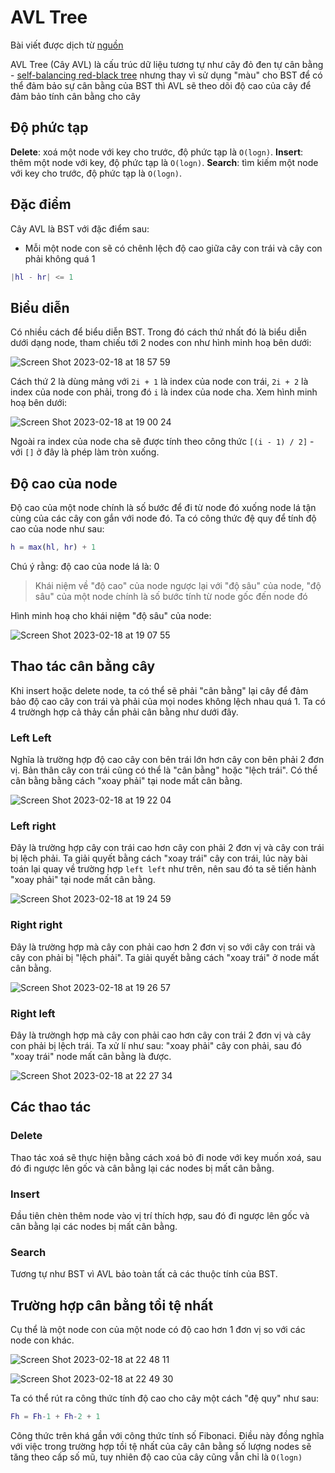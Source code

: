 # AVL Tree

Bài viết được dịch từ [nguồn](https://www.growingwiththeweb.com/data-structures/avl-tree/overview/)

AVL Tree (Cây AVL) là cấu trúc dữ liệu tương tự như cây đỏ đen tự cân bằng - [self-balancing red-black tree](https://www.growingwiththeweb.com/data-structures/red-black-tree/overview/) nhưng thay vì sử dụng "màu" cho BST để có thể đảm bảo sự cân bằng của BST thì AVL sẽ theo dõi độ cao của cây để đảm bảo tính cân bằng cho cây

## Độ phức tạp

**Delete**: xoá một node với key cho trước, độ phức tạp là `O(logn)`.
**Insert**: thêm một node với key, độ phức tạp là `O(logn)`.
**Search**: tìm kiếm một node với key cho trước, độ phức tạp là `O(logn)`.

## Đặc điểm

Cây AVL là BST với đặc điểm sau:

- Mỗi một node con sẽ có chênh lệch độ cao giữa cây con trái và cây con phải không quá 1

```matlab
|hl - hr| <= 1
```

## Biểu diễn

Có nhiều cách để biểu diễn BST. Trong đó cách thứ nhất đó là biểu diễn dưới dạng node, tham chiếu tới 2 nodes con như hình minh hoạ bên dưới:

![Screen Shot 2023-02-18 at 18 57 59](https://user-images.githubusercontent.com/15076665/219854181-fd97aab3-cc8e-48d6-95de-8de45c5345f4.png)

Cách thứ 2 là dùng mảng với `2i + 1` là index của node con trái, `2i + 2` là index của node con phải, trong đó `i` là index của node cha. Xem hình minh hoạ bên dưới:

![Screen Shot 2023-02-18 at 19 00 24](https://user-images.githubusercontent.com/15076665/219854276-8f16aae1-5a85-4090-ab2f-25280e96f93e.png)

Ngoài ra index của node cha sẽ được tính theo công thức `[(i - 1) / 2]` - với `[]` ở đây là phép làm tròn xuống.

## Độ cao của node

Độ cao của một node chính là số bước để đi từ node đó xuống node lá tận cùng của các cây con gắn với node đó. Ta có công thức đệ quy để tính độ cao của node như sau:

```matlab
h = max(hl, hr) + 1
```

Chú ý rằng: độ cao của node lá là: 0

> Khái niệm về "độ cao" của node ngược lại với "độ sâu" của node, "độ sâu" của một node chính là số bước tính từ node gốc đến node đó

Hình minh hoạ cho khái niệm "độ sâu" của node:

![Screen Shot 2023-02-18 at 19 07 55](https://user-images.githubusercontent.com/15076665/219855015-7c2151b4-fd33-4cf2-9f25-3e368dd05299.png)

## Thao tác cân bằng cây

Khi insert hoặc delete node, ta có thể sẽ phải "cân bằng" lại cây để đảm bảo độ cao cây con trái và phải của mọi nodes không lệch nhau quá 1. Ta có 4 trườngh hợp cả thảy cần phải cân bằng như dưới đây.

### Left Left

Nghĩa là trường hợp độ cao cây con bên trái lớn hơn cây con bên phải 2 đơn vị. Bản thân cây con trái cũng có thể là "cân bằng" hoặc "lệch trái". Có thể cân bằng bằng cách "xoay phải" tại node mất cân bằng.

![Screen Shot 2023-02-18 at 19 22 04](https://user-images.githubusercontent.com/15076665/219855231-9be370b9-98bb-4655-86e1-cb473b2f93fb.png)

### Left right

Đây là trường hợp cây con trái cao hơn cây con phải 2 đơn vị và cây con trái bị lệch phải. Ta giải quyết bằng cách "xoay trái" cây con trái, lúc này bài toán lại quay về trường hợp `left left` như trên, nên sau đó ta sẽ tiến hành "xoay phải" tại node mất cân bằng.

![Screen Shot 2023-02-18 at 19 24 59](https://user-images.githubusercontent.com/15076665/219855381-e730fb94-dd01-4a2f-8847-3ee2c67be214.png)

### Right right

Đây là trường hợp mà cây con phải cao hơn 2 đơn vị so với cây con trái và cây con phải bị "lệch phải". Ta giải quyết bằng cách "xoay trái" ở node mất cân bằng.

![Screen Shot 2023-02-18 at 19 26 57](https://user-images.githubusercontent.com/15076665/219855438-ca8e2f3f-0c06-45d2-af07-763c69684596.png)

### Right left

Đây là trườngh hợp mà cây con phải cao hơn cây con trái 2 đơn vị và cây con phải bị lệch trái. Ta xử lí như sau: "xoay phải" cây con phải, sau đó "xoay trái" node mất cân bằng là được.

![Screen Shot 2023-02-18 at 22 27 34](https://user-images.githubusercontent.com/15076665/219868401-9ac84b76-5255-45da-b63b-22fd66f3166f.png)

## Các thao tác

### Delete

Thao tác xoá sẽ thực hiện bằng cách xoá bỏ đi node với key muốn xoá, sau đó đi ngược lên gốc và cân bằng lại các nodes bị mất cân bằng.

### Insert

Đầu tiên chèn thêm node vào vị trí thích hợp, sau đó đi ngược lên gốc và cân bằng lại các nodes bị mất cân bằng.

### Search

Tương tự như BST vì AVL bảo toàn tất cả các thuộc tính của BST.

## Trường hợp cân bằng tồi tệ nhất

Cụ thể là một node con của một node có độ cao hơn 1 đơn vị so với các node con khác.

![Screen Shot 2023-02-18 at 22 48 11](https://user-images.githubusercontent.com/15076665/219869286-3b5c54ad-b503-41a6-9d20-831216c75434.png)

![Screen Shot 2023-02-18 at 22 49 30](https://user-images.githubusercontent.com/15076665/219869347-64312a77-daf2-434c-8a8d-4a18c041f104.png)

Ta có thể rút ra công thức tính độ cao cho cây một cách "đệ quy" như sau:

```matlab
Fh = Fh-1 + Fh-2 + 1
```

Công thức trên khá gần với công thức tính số Fibonaci. Điều này đồng nghĩa với việc trong trường hợp tồi tệ nhất của cây cân bằng số lượng nodes sẽ tăng theo cấp số mũ, tuy nhiên độ cao của cây cũng vẫn chỉ là `O(logn)`

